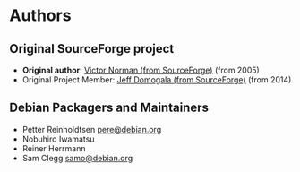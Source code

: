 # Authors

## Original SourceForge project

* **Original author**: [Victor Norman (from 
  SourceForge)](https://sourceforge.net/u/userid-1399635/) (from 2005)
* Original Project Member: [Jeff Domogala (from 
  SourceForge)](https://sourceforge.net/u/jeffdomogala/) (from 2014)
 
## Debian Packagers and Maintainers

* Petter Reinholdtsen <pere@debian.org>
* Nobuhiro Iwamatsu
* Reiner Herrmann
* Sam Clegg <samo@debian.org>
